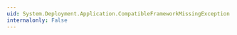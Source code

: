 ```yaml
---
uid: System.Deployment.Application.CompatibleFrameworkMissingException.#ctor(System.String)
internalonly: False
---
```

